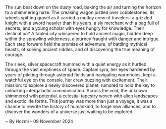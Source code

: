 
The sun beat down on the dusty road, baking the air and turning the horizon to a shimmering haze.  The creaking wagon jostled over cobblestones, its wheels spitting gravel as it carried a motley crew of travelers: a grizzled knight with a sword heavier than his years, a sly merchant with a bag full of secrets, and a young scholar with eyes hungry for knowledge. Their destination? A fabled city whispered to hold ancient magic, hidden deep within the sprawling wilderness, a journey fraught with danger and intrigue. Each step forward held the promise of adventure, of battling mythical beasts, of solving ancient riddles, and of discovering the true meaning of courage. 

The sleek, silver spacecraft hummed with a quiet energy as it hurtled through the vast emptiness of space. Captain Lyra, her eyes hardened by years of piloting through asteroid fields and navigating wormholes, kept a watchful eye on the console, her crew buzzing with excitement. Their mission: to explore a newly discovered planet, rumored to hold the key to unlocking intergalactic communication.  Across the void, the unknown shimmered with potential, a celestial tapestry woven with alien landscapes and exotic life forms. This journey was more than just a voyage; it was a chance to rewrite the history of humankind, to forge new alliances, and to discover the wonders of a universe just waiting to be explored. 

~ By Hozmi - 09 November 2024
